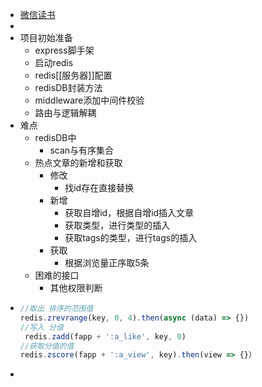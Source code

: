 - [微信读书](https://weread.qq.com/web/reader/c7432440721c7eb2c74881fk7e7327a02a67e7757b1e50a)
-
- 项目初始准备
	- express脚手架
	- 启动redis
	- redis[[服务器]]配置
	- redisDB封装方法
	- middleware添加中间件校验
	- 路由与逻辑解耦
- 难点
	- redisDB中
		- scan与有序集合
	- 热点文章的新增和获取
		- 修改
			- 找id存在直接替换
		- 新增
			- 获取自增id，根据自增id插入文章
			- 获取类型，进行类型的插入
			- 获取tags的类型，进行tags的插入
		- 获取
			- 根据浏览量正序取5条
	- 困难的接口
		- 其他权限判断
- ```js
  //取出 排序的范围值
  redis.zrevrange(key, 0, 4).then(async (data) => {})
  //写入 分值
   redis.zadd(fapp + ':a_like', key, 0)
  //获取分值的值
  redis.zscore(fapp + ':a_view', key).then(view => {}）
  ```
-